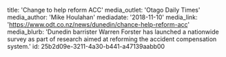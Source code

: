 title: 'Change to help reform ACC'
media_outlet: 'Otago Daily Times'
media_author: 'Mike Houlahan'
mediadate: '2018-11-10'
media_link: 'https://www.odt.co.nz/news/dunedin/chance-help-reform-acc'
media_blurb: 'Dunedin barrister Warren Forster has launched a nationwide survey as part of research aimed at reforming the accident compensation system.'
id: 25b2d09e-3211-4a30-b441-a47139aabb00
